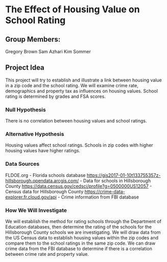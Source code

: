 # The Effect of Housing Value on School Rating

## Group Members: 
Gregory Brown
Sam Azhari
Kim Sommer

## Project Idea
This project will try to establish and illustrate a link between housing value in a zip code and the school rating. We will examine crime rate, demographics and property tax as influences on housing values. School rating is determined by grades and FSA scores.

### Null Hypothesis
There is no correlation between housing values and school ratings.

### Alternative Hypothesis
Housing values affect school ratings. Schools in zip codes with higher housing values have higher ratings.

### Data Sources
FLDOE.org - Florida schools database
https://gis2017-01-10t133755357z-hillsborough.opendata.arcgis.com/ - Data for schools in Hillsborough County
https://data.census.gov/cedsci/profile?g=0500000US12057 - Census data for Hillsborough County
https://crime-data-explorer.fr.cloud.gov/api - Crime information from FBI database

### How We Will Investigate
We will establish the method for rating schools through the Department of Education databases, then determine the rating of the schools for the Hillsborough County schools we are investigating. We will draw data from the US Census data to establish housing values within the zip codes and compare them to the school ratings in the same zip code. We can draw crime data from the FBI database to determine if there is a correlation between crime rate and property value.
